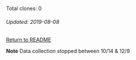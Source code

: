 Total clones: 0
###### Updated: 2019-08-08


[Return to README](https://github.com/BradleyA/dmonitor#traffic)

**Note**  Data collection stopped between 10/14 & 12/9
